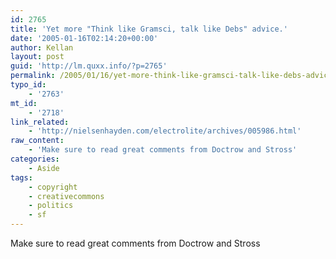 ```yaml
---
id: 2765
title: 'Yet more "Think like Gramsci, talk like Debs" advice.'
date: '2005-01-16T02:14:20+00:00'
author: Kellan
layout: post
guid: 'http://lm.quxx.info/?p=2765'
permalink: /2005/01/16/yet-more-think-like-gramsci-talk-like-debs-advice/
typo_id:
    - '2763'
mt_id:
    - '2718'
link_related:
    - 'http://nielsenhayden.com/electrolite/archives/005986.html'
raw_content:
    - 'Make sure to read great comments from Doctrow and Stross'
categories:
    - Aside
tags:
    - copyright
    - creativecommons
    - politics
    - sf
---
```


Make sure to read great comments from Doctrow and Stross